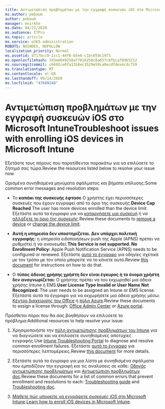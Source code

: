 ```yaml
---
title: Αντιμετώπιση προβλημάτων με την εγγραφή συσκευών iOS στο Microsoft Intune
ms.author: pebaum
author: pebaum
manager: mnirkhe
ms.date: 04/21/2020
ms.audience: ITPro
ms.topic: article
ms.service: o365-administration
ROBOTS: NOINDEX, NOFOLLOW
localization_priority: Normal
ms.assetid: d717bcc9-1cc1-44f6-b5e6-c1bc059c1973
ms.openlocfilehash: 7d3e0049258a77016250c8a657c8fbcaf8d65212
ms.sourcegitcommit: c6692ce0fa1358ec3529e59ca0ecdfdea4cdc759
ms.translationtype: MT
ms.contentlocale: el-GR
ms.lasthandoff: 09/14/2020
ms.locfileid: "47669248"
---
```

# <a name="troubleshoot-issues-with-enrolling-ios-devices-in-microsoft-intune"></a><span data-ttu-id="ce1ea-102">Αντιμετώπιση προβλημάτων με την εγγραφή συσκευών iOS στο Microsoft Intune</span><span class="sxs-lookup"><span data-stu-id="ce1ea-102">Troubleshoot issues with enrolling iOS devices in Microsoft Intune</span></span>

<span data-ttu-id="ce1ea-103">Εξετάστε τους πόρους που παρατίθενται παρακάτω για να επιλύσετε το ζήτημά σας τώρα.</span><span class="sxs-lookup"><span data-stu-id="ce1ea-103">Review the resources listed below to resolve your issue now.</span></span> 
  
<span data-ttu-id="ce1ea-104">Ορισμένα συνηθισμένα μηνύματα σφάλματος και βήματα επίλυσης:</span><span class="sxs-lookup"><span data-stu-id="ce1ea-104">Some common error messages and resolution steps:</span></span>
  
- <span data-ttu-id="ce1ea-105">Το **καπάκι της συσκευής έφτασε** Ο χρήστης έχει περισσότερες συσκευές που έχουν εγγραφεί από το όριο της συσκευής.</span><span class="sxs-lookup"><span data-stu-id="ce1ea-105">**Device Cap Reached** The user has more devices enrolled than the device limit.</span></span> <span data-ttu-id="ce1ea-106">Εξετάστε αυτά τα έγγραφα για να [καταργήσετε μια συσκευή](https://docs.microsoft.com/intune/devices-wipe) ή να [αλλάξετε το όριο της συσκευής](https://docs.microsoft.com/intune/enrollment-restrictions-set#set-device-limit-restrictions).</span><span class="sxs-lookup"><span data-stu-id="ce1ea-106">Review these documents to [remove a device](https://docs.microsoft.com/intune/devices-wipe) or [change the device limit](https://docs.microsoft.com/intune/enrollment-restrictions-set#set-device-limit-restrictions).</span></span>
    
- <span data-ttu-id="ce1ea-107">**Αυτή η υπηρεσία δεν υποστηρίζεται. Δεν υπάρχει πολιτική εγγραφής:** η υπηρεσία ειδοποιήσεων push της Apple (APNS) πρέπει να ρυθμιστεί ή να ανανεωθεί.</span><span class="sxs-lookup"><span data-stu-id="ce1ea-107">**This Service is not supported. No Enrollment Policy:** Apple Push Notification Service (APNS) needs to be configured or renewed.</span></span> <span data-ttu-id="ce1ea-108">Εξετάστε [αυτό το έγγραφο](https://docs.microsoft.com/intune/apple-mdm-push-certificate-get) για οδηγίες σχετικά με τον τρόπο με τον οποίο μπορείτε να το κάνετε αυτό.</span><span class="sxs-lookup"><span data-stu-id="ce1ea-108">Review [this document](https://docs.microsoft.com/intune/apple-mdm-push-certificate-get) for instructions on how to do that.</span></span> 
    
- <span data-ttu-id="ce1ea-109">Ο **τύπος άδειας χρήσης χρήστη δεν είναι έγκυρος ή το όνομα χρήστη δεν αναγνωρίζεται:** Ο χρήστης πρέπει να του εκχωρηθεί μια άδεια χρήσης Intune ή EMS.</span><span class="sxs-lookup"><span data-stu-id="ce1ea-109">**User License Type Invalid or User Name Not Recognized:** The user needs to be assigned an Intune or EMS license.</span></span> <span data-ttu-id="ce1ea-110">Εξετάστε αυτά τα έγγραφα για να εκχωρήσετε μια άδεια χρήσης μέσω: [Κέντρο διαχείρισης του Office](https://docs.microsoft.com/intune/licenses-assign) ή [πύλη Azure](https://docs.microsoft.com/azure/active-directory/license-users-groups).</span><span class="sxs-lookup"><span data-stu-id="ce1ea-110">Review these documents to assign a license through: [Office Admin Center](https://docs.microsoft.com/intune/licenses-assign) or [Azure portal](https://docs.microsoft.com/azure/active-directory/license-users-groups).</span></span>
    
<span data-ttu-id="ce1ea-111">Πρόσθετοι πόροι που θα σας βοηθήσουν να επιλύσετε το πρόβλημα:</span><span class="sxs-lookup"><span data-stu-id="ce1ea-111">Additional resources to help resolve your issue:</span></span>
  
1. <span data-ttu-id="ce1ea-112">Χρησιμοποιήστε την [πύλη αντιμετώπισης προβλημάτων του Intune](https://devicemanagement.microsoft.com/#blade/Microsoft_Intune_DeviceSettings/TroubleshootBlade) για να διαγνώσετε και να επιλύσετε συνηθισμένες αποτυχίες εγγραφής.</span><span class="sxs-lookup"><span data-stu-id="ce1ea-112">Use [Intune Troubleshooting Portal](https://devicemanagement.microsoft.com/#blade/Microsoft_Intune_DeviceSettings/TroubleshootBlade) to diagnose and resolve common enrollment failures.</span></span> <span data-ttu-id="ce1ea-113">Εξετάστε [αυτό το έγγραφο](https://docs.microsoft.com/intune/help-desk-operators) για περισσότερες λεπτομέρειες.</span><span class="sxs-lookup"><span data-stu-id="ce1ea-113">Review [this document](https://docs.microsoft.com/intune/help-desk-operators) for more details.</span></span> 
    
2. <span data-ttu-id="ce1ea-114">Εξετάστε αυτά τα έγγραφα για μια λίστα με συνηθισμένα σφάλματα που εμποδίζουν την εγγραφή και τις αναλύσεις σε κάθε: [Οδηγός αντιμετώπισης προβλημάτων](https://support.microsoft.com/help/4039809/troubleshooting-ios-device-enrollment-in-intune) και [Αντιμετώπιση προβλημάτων doc](https://docs.microsoft.com/intune-classic/troubleshoot/troubleshoot-device-enrollment-in-intune).</span><span class="sxs-lookup"><span data-stu-id="ce1ea-114">Review these documents for a list of common errors that prevent enrollment and resolutions to each: [Troubleshooting guide](https://support.microsoft.com/help/4039809/troubleshooting-ios-device-enrollment-in-intune) and [Troubleshooting doc](https://docs.microsoft.com/intune-classic/troubleshoot/troubleshoot-device-enrollment-in-intune).</span></span>
    
3. <span data-ttu-id="ce1ea-115">[Μάθετε πώς μπορείτε να εγγράψετε συσκευές iOS στο Microsoft Intune](https://docs.microsoft.com/intune/ios-enroll).</span><span class="sxs-lookup"><span data-stu-id="ce1ea-115">[Learn how to enroll iOS devices in Microsoft Intune](https://docs.microsoft.com/intune/ios-enroll).</span></span>
    

